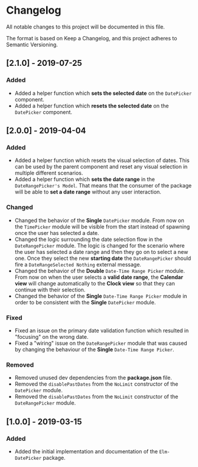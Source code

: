 # Changelog
All notable changes to this project will be documented in this file.

The format is based on Keep a Changelog, and this project adheres to Semantic Versioning.

## [2.1.0] - 2019-07-25
### Added
- Added a helper function which **sets the selected date** on the `DatePicker` component.
- Added a helper function which **resets the selected date** on the `DatePicker` component.

## [2.0.0] - 2019-04-04
### Added
- Added a helper function which resets the visual selection of dates. This can be used by the
parent component and reset any visual selection in multiple different scenarios.
- Added a helper function which **sets the date range** in the `DateRangePicker's Model`. That
means that the consumer of the package will be able to **set a date range** without any user
interaction.

### Changed
- Changed the behavior of the **Single** `DatePicker` module. From now on the `TimePicker` module will
be visible from the start instead of spawning once the user has selected a date.
- Changed the logic surrounding the date selection flow in the `DateRangePicker` module. The logic is
changed for the scenario where the user has selected a date range and then they go on to select a new one.
Once they select the new **starting date** the `DateRangePicker` should fire a `DateRangeSelected Nothing`
external message.
- Changed the behavior of the **Double** `Date-Time Range Picker` module. From now on when the user selects
a **valid date range**, the **Calendar view** will change automatically to the **Clock view** so that they
can continue with their selection.
- Changed the behavior of the **Single** `Date-Time Range Picker` module in order to be consistent with the
**Single** `DatePicker` module.

### Fixed
- Fixed an issue on the primary date validation function which resulted in "focusing" on
the wrong date.
- Fixed a "wiring" issue on the `DateRangePicker` module that was caused by changing the behaviour
of the **Single** `Date-Time Range Picker`.

### Removed
- Removed unused dev dependencies from the **package.json** file.
- Removed the `disablePastDates` from the `NoLimit` constructor of the `DatePicker` module.
- Removed the `disablePastDates` from the `NoLimit` constructor of the `DateRangePicker` module.

## [1.0.0] - 2019-03-15
### Added
- Added the initial implementation and documentation of the `Elm-DatePicker` package.

